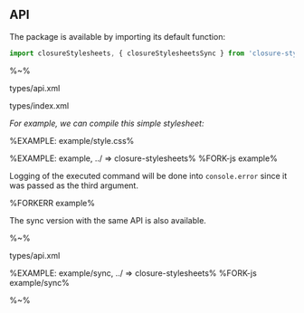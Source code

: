 ## API

The package is available by importing its default function:

```js
import closureStylesheets, { closureStylesheetsSync } from 'closure-stylesheets'
```

%~%

<typedef noArgTypesInToc name="compileStylesheets">types/api.xml</typedef>

<typedef narrow>types/index.xml</typedef>

_For example, we can compile this simple stylesheet:_

%EXAMPLE: example/style.css%

%EXAMPLE: example, ../ => closure-stylesheets%
%FORK-js example%

Logging of the executed command will be done into `console.error` since it was passed as the third argument.

%FORKERR example%

The sync version with the same API is also available.

%~%

<typedef noArgTypesInToc name="compileStylesheetsSync">types/api.xml</typedef>

%EXAMPLE: example/sync, ../ => closure-stylesheets%
%FORK-js example/sync%

%~%